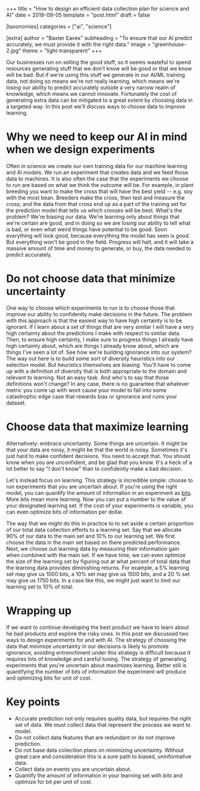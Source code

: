 +++
title = "How to design an efficient data collection plan for science and AI"
date = 2019-09-05
template = "post.html"
draft = false

[taxonomies]
categories = ["ai", "science"]

[extra]
author = "Baxter Eaves"
subheading = "To ensure that our AI predict accurately, we must provide it with the right data."
image = "greenhouse-2.jpg"
theme = "light-transparent"
+++

Our businesses run on selling the good stuff, so it seems wasteful to spend resources generating stuff that we don't know will be good or that we know will be bad. But if we're using this stuff we generate in our AI/ML training data, not doing so means we're not really learning, which means we're losing our ability to predict accurately outside a very narrow realm of knowledge, which means we cannot innovate. Fortunately the cost of generating extra data can be mitigated to a great extent by choosing data in a targeted way. In this post we'll discuss ways to choose data to improve learning.

# Why we need to keep our AI in mind when we design experiments

Often in science we create our own training data for our machine learning and AI models. We run an experiment that creates data and we feed those data to machines. It is also often the case that the experiments we choose to run are based on what we think the outcome will be. For example, in plant breeding you want to make the cross that will have the best yield -- e.g. soy with the most bean. Breeders make the cross, then test and measure the cross; and the data from that cross end up as a part of the training set for the prediction model that tells us which crosses will be best. What's the problem? We're biasing our data. We're learning only about things that we're certain are good, and in doing so we are losing our ability to tell what is bad, or even what weird things have potential to be good. Soon everything will look good, because everything the model has seen is good. But everything won't be good in the field. Progress will halt, and it will take a massive amount of time and money to generate, or buy, the data needed to predict accurately.

# Do not choose data that minimize uncertainty

One way to choose which experiments to run is to choose those that improve our ability to confidently make decisions in the future. The problem with this approach is that the easiest way to have high certainty is to be ignorant. If I learn about a set of things that are very similar I will have a very high certainty about the predictions I make with respect to similar data. Then, to ensure high certainty, I make sure to progress things I already have high certainty about, which are things I already know about, which are things I've seen a lot of. See how we're building ignorance into our system? The way out here is to build some sort of diversity heuristics into our selection model. But heuristics themselves are biasing. You'll have to come up with a definition of diversity that is both appropriate to the domain and relevant to learning. Not an easy task. And who's to say that those definitions won't change? In any case, there is no guarantee that whatever metric you come up with wont cause your model to fall into some catastrophic edge case that rewards bias or ignorance and ruins your dataset.

# Choose data that maximize learning

Alternatively: embrace uncertainty. Some things are uncertain. It might be that your data are noisy, it might be that the world is noisy. Sometimes it's just hard to make confident decisions. You need to accept that. You should know when you are unconfident, and be glad that you know. It's a heck of a lot better to say "I don't know" than to confidently make a bad decision.

Let's instead focus on learning. This strategy is incredible simple: choose to run experiments that you are uncertain about. If you're using the right model, you can quantify the amount of information in an experiment as [bits](https://en.wikipedia.org/wiki/Bit). More bits mean more learning. Now you can put a number to the value of your designated learning set. If the cost of your experiments is variable, you can even optimize bits of information per dollar.

The way that we might do this in practice to to set aside a certain proportion of our total data collection efforts to a learning set. Say that we allocate 90% of our data to the main set and 10% to our learning set. We first choose the data in the main set based on there predicted performance. Next, we choose out learning data by measuring their information gain when combined with the main set. If we have time, we can even optimize the size of the learning set by figuring out at what percent of total data that the learning data provides diminishing returns. For example, a 5% learning set may give us 1000 bits, a 10% set may give us 1500 bits, and a 20 % set may give us 1750 bits. In a case like this, we might just want to limit our learning set to 10% of total.

# Wrapping up

If we want to continue developing the best product we have to learn about he bad products and explore the risky ones. In this post we discussed two ways to design experiments for and with AI. The strategy of choosing the data that minimize uncertainty in our decisions is likely to promote ignorance; avoiding entrenchment under this strategy is difficult because it requires lots of knowledge and careful tuning. The strategy of generating experiments that you're uncertain about maximizes learning. Better still is quantifying the number of bits of information the experiment will produce and optimizing bits for unit of cost.

# Key points

- Accurate prediction not only requires quality data, but requires the right set of data. We must collect data that represent the process we want to model.
- Do not collect data features that are redundant or do not improve prediction.
- Do not base data collection plans on minimizing uncertainty. Without great care and consideration this is a sure path to biased, uninformative data.
- Collect data on events you are uncertain about.
- Quantify the amount of information in your learning set with *bits* and optimize for bit per unit of cost.
